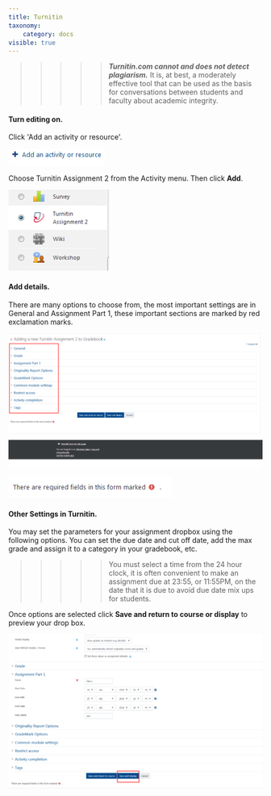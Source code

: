 ```yaml
---
title: Turnitin
taxonomy:
    category: docs
visible: true
---
```


>>>>> _**Turnitin.com cannot and does not detect plagiarism.**_ It is, at best, a moderately effective tool that can be used as the basis for conversations between students and faculty about academic integrity.

#### Turn editing on.

Click 'Add an activity or resource'.

![](adding-documents-1.png)

Choose Turnitin Assignment 2 from the Activity menu. Then click **Add**.

![](turnitin-1.png)

#### Add details.
There are many options to choose from, the most important settings are in General and Assignment Part 1, these important sections are marked by red exclamation marks.

![](turnitin-2.png)

![](turnitin-3.png)

#### Other Settings in Turnitin.

You may set the parameters for your assignment dropbox using the following options. You can set the due date and cut off date, add the max grade and assign it to a category in your gradebook, etc.

>>>>> You must select a time from the 24 hour clock, it is often convenient to make an assignment due at 23:55, or 11:55PM, on the date that it is due to avoid due date mix ups for students.

Once options are selected click **Save and return to course or display** to preview your drop box.

![](turnitin-4.png)
